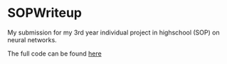 # SOPWriteup
My submission for my 3rd year individual project in highschool (SOP) on neural networks.

The full code can be found [here](https://github.com/TheMagzuz/SOPML)
